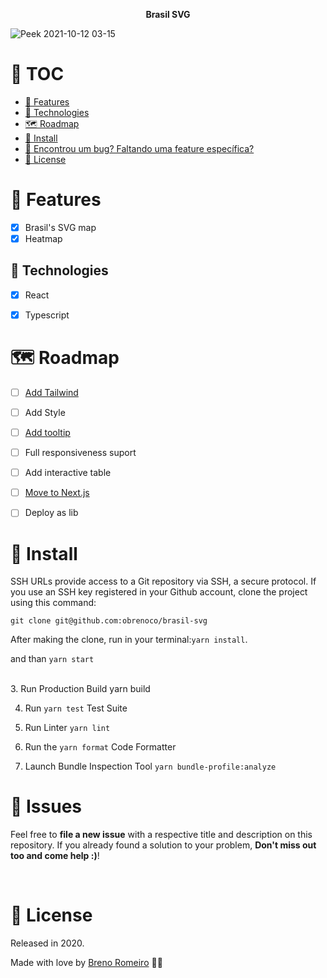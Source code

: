 <p align="center"><strong>Brasil SVG</strong></p>

![Peek 2021-10-12 03-15](https://user-images.githubusercontent.com/58960887/136901866-1433d839-cf58-4475-92ae-7f3256de1a86.gif)


# :pushpin: TOC
* [:rocket: Features](#rocket-features)
* [:robot: Technologies](#robot-technologies)
* [:world_map: Roadmap](#world_map-roadmap)
* [:construction_worker: Install](#construction_worker-install)
* [:bug: Encontrou um bug? Faltando uma feature específica?](#bug-issues)
* [:closed_book: License](#closed_book-license)


# :rocket: Features
- [x] Brasil's SVG map
- [x] Heatmap

## :robot: Technologies
- [x] React
- [x] Typescript


# :world_map: Roadmap

- [ ] [Add Tailwind](https://tailwindcss.com/)
- [ ] Add Style
- [ ] [Add tooltip](https://atomiks.github.io/tippyjs/#follow-cursor)
- [ ] Full responsiveness suport
- [ ] Add interactive table
- [ ] [Move to Next.js](https://nextjs.org/)
- [ ] Deploy as lib


# :construction_worker: Install
SSH URLs provide access to a Git repository via SSH, a secure protocol. If you use an SSH key registered in your Github account, clone the project using this command:

```git clone git@github.com:obrenoco/brasil-svg```

After making the clone, run in your terminal:`yarn install`.<br />

and than `yarn start`

<br/>
3. Run Production Build yarn build

4. Run `yarn test` Test Suite

5. Run Linter `yarn lint`

6. Run the `yarn format` Code Formatter

7. Launch Bundle Inspection Tool `yarn bundle-profile:analyze`

# :bug: Issues
Feel free to **file a new issue** with a respective title and description on this repository. If you already found a solution to your problem, **Don't miss out too and come help :)**!

<br />

# :closed_book: License


Released in 2020.

Made with love by [Breno Romeiro](https://github.com/obrenoco) 💜🚀
